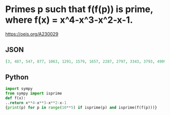 # Primes p such that f\(f\(p\)\) is prime, where f\(x\) \= x^4\-x^3\-x^2\-x\-1\.
https://oeis.org/A230029
## JSON
```JSON
[3, 487, 547, 877, 1063, 1291, 1579, 1657, 2287, 2797, 3343, 3793, 4909, 4957, 6163, 6571, 7393, 8461, 8521, 8563, 9631, 11257, 11863, 12211, 12757, 12907, 13063, 13567, 13999, 14983, 15427, 15739, 16087, 16651, 16699, 17419, 17713, 17977]
```
## Python
```Python
import sympy
from sympy import isprime
def f(x):
..return x**4-x**3-x**2-x-1
{print(p) for p in range(10**5) if isprime(p) and isprime(f(f(p)))}
```

